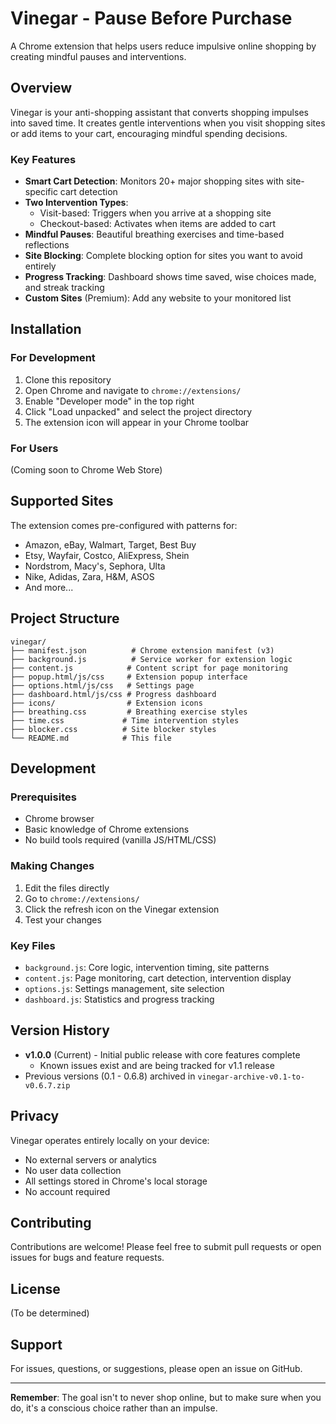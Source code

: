 # Vinegar - Pause Before Purchase

A Chrome extension that helps users reduce impulsive online shopping by creating mindful pauses and interventions.

## Overview

Vinegar is your anti-shopping assistant that converts shopping impulses into saved time. It creates gentle interventions when you visit shopping sites or add items to your cart, encouraging mindful spending decisions.

### Key Features

- **Smart Cart Detection**: Monitors 20+ major shopping sites with site-specific cart detection
- **Two Intervention Types**:
  - Visit-based: Triggers when you arrive at a shopping site
  - Checkout-based: Activates when items are added to cart
- **Mindful Pauses**: Beautiful breathing exercises and time-based reflections
- **Site Blocking**: Complete blocking option for sites you want to avoid entirely
- **Progress Tracking**: Dashboard shows time saved, wise choices made, and streak tracking
- **Custom Sites** (Premium): Add any website to your monitored list

## Installation

### For Development

1. Clone this repository
2. Open Chrome and navigate to `chrome://extensions/`
3. Enable "Developer mode" in the top right
4. Click "Load unpacked" and select the project directory
5. The extension icon will appear in your Chrome toolbar

### For Users

(Coming soon to Chrome Web Store)

## Supported Sites

The extension comes pre-configured with patterns for:
- Amazon, eBay, Walmart, Target, Best Buy
- Etsy, Wayfair, Costco, AliExpress, Shein
- Nordstrom, Macy's, Sephora, Ulta
- Nike, Adidas, Zara, H&M, ASOS
- And more...

## Project Structure

```
vinegar/
├── manifest.json          # Chrome extension manifest (v3)
├── background.js          # Service worker for extension logic
├── content.js            # Content script for page monitoring
├── popup.html/js/css     # Extension popup interface
├── options.html/js/css   # Settings page
├── dashboard.html/js/css # Progress dashboard
├── icons/                # Extension icons
├── breathing.css         # Breathing exercise styles
├── time.css             # Time intervention styles
├── blocker.css          # Site blocker styles
└── README.md            # This file
```

## Development

### Prerequisites
- Chrome browser
- Basic knowledge of Chrome extensions
- No build tools required (vanilla JS/HTML/CSS)

### Making Changes
1. Edit the files directly
2. Go to `chrome://extensions/`
3. Click the refresh icon on the Vinegar extension
4. Test your changes

### Key Files
- `background.js`: Core logic, intervention timing, site patterns
- `content.js`: Page monitoring, cart detection, intervention display
- `options.js`: Settings management, site selection
- `dashboard.js`: Statistics and progress tracking

## Version History

- **v1.0.0** (Current) - Initial public release with core features complete
  - Known issues exist and are being tracked for v1.1 release
- Previous versions (0.1 - 0.6.8) archived in `vinegar-archive-v0.1-to-v0.6.7.zip`

## Privacy

Vinegar operates entirely locally on your device:
- No external servers or analytics
- No user data collection
- All settings stored in Chrome's local storage
- No account required

## Contributing

Contributions are welcome! Please feel free to submit pull requests or open issues for bugs and feature requests.

## License

(To be determined)

## Support

For issues, questions, or suggestions, please open an issue on GitHub.

---

**Remember**: The goal isn't to never shop online, but to make sure when you do, it's a conscious choice rather than an impulse.